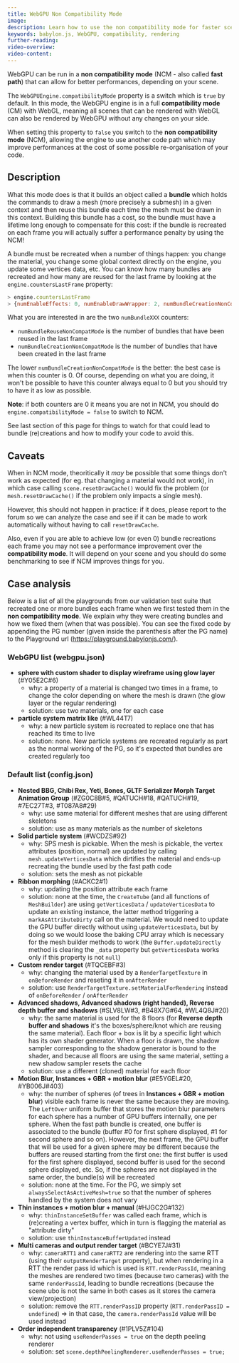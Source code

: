 ```yaml
---
title: WebGPU Non Compatibility Mode
image: 
description: Learn how to use the non compatibility mode for faster scene display
keywords: babylon.js, WebGPU, compatibility, rendering
further-reading:
video-overview:
video-content:
---
```


WebGPU can be run in a **non compatibility mode** (NCM - also called **fast path**) that can allow for better performances, depending on your scene.

The `WebGPUEngine.compatibilityMode` property is a switch which is `true` by default. In this mode, the WebGPU engine is in a full **compatibility mode** (CM) with WebGL, meaning all scenes that can be rendered with WebGL can also be rendered by WebGPU without any changes on your side.

When setting this property to `false` you switch to the **non compatibility mode** (NCM), allowing the engine to use another code path which may improve performances at the cost of some possible re-organisation of your code.

## Description
What this mode does is that it builds an object called a **bundle** which holds the commands to draw a mesh (more precisely a submesh) in a given context and then reuse this bundle each time the mesh must be drawn in this context. Building this bundle has a cost, so the bundle must have a lifetime long enough to compensate for this cost: if the bundle is recreated on each frame you will actually suffer a performance penalty by using the NCM!

A bundle must be recreated when a number of things happen: you change the material, you change some global context directly on the engine, you update some vertices data, etc. You can know how many bundles are recreated and how many are reused for the last frame by looking at the `engine.countersLastFrame` property:
```javascript
> engine.countersLastFrame
> {numEnableEffects: 0, numEnableDrawWrapper: 2, numBundleCreationNonCompatMode: 0, numBundleReuseNonCompatMode: 2}
```
What you are interested in are the two `numBundleXXX` counters:
* `numBundleReuseNonCompatMode` is the number of bundles that have been reused in the last frame
* `numBundleCreationNonCompatMode` is the number of bundles that have been created in the last frame

The lower `numBundleCreationNonCompatMode` is the better: the best case is when this counter is 0. Of course, depending on what you are doing, it won't be possible to have this counter always equal to 0 but you should try to have it as low as possible.

**Note**: if both counters are 0 it means you are not in NCM, you should do `engine.compatibilityMode = false` to switch to NCM.

See last section of this page for things to watch for that could lead to bundle (re)creations and how to modify your code to avoid this.

## Caveats
When in NCM mode, theoritically it *may* be possible that some things don't work as expected (for eg. that changing a material would not work), in which case calling `scene.resetDrawCache()` would fix the problem (or `mesh.resetDrawCache()` if the problem only impacts a single mesh).

However, this should not happen in practice: if it does, please report to the forum so we can analyze the case and see if it can be made to work automatically without having to call `resetDrawCache`.

Also, even if you are able to achieve low (or even 0) bundle recreations each frame you may not see a performance improvement over the **compatibility mode**. It will depend on your scene and you should do some benchmarking to see if NCM improves things for you.

## Case analysis
Below is a list of all the playgrounds from our validation test suite that recreated one or more bundles each frame when we first tested them in the **non compatibility mode**. We explain why they were creating bundles and how we fixed them (when that was possible). You can see the fixed code by appending the PG number (given inside the parenthesis after the PG name) to the Playground url (https://playground.babylonjs.com/).

### WebGPU list (webgpu.json)

* **sphere with custom shader to display wireframe using glow layer** (#Y05E2C#6)
    * why: a property of a material is changed two times in a frame, to change the color depending on where the mesh is drawn (the glow layer or the regular rendering)
    * solution: use two materials, one for each case
* **particle system matrix like** (#WL44T7)
    * why: a new particle system is recreated to replace one that has reached its time to live
    * solution: none. New particle systems are recreated regularly as part as the normal working of the PG, so it's expected that bundles are created regularly too

### Default list (config.json)

* **Nested BBG, Chibi Rex, Yeti, Bones, GLTF Serializer Morph Target Animation Group** (#ZG0C8B#5, #QATUCH#18, #QATUCH#19, #7EC27T#3, #T087A8#29)
    * why: use same material for different meshes that are using different skeletons
    * solution: use as many materials as the number of skeletons
* **Solid particle system** (#WCDZS#92)
    * why: SPS mesh is pickable. When the mesh is pickable, the vertex attributes (position, normal) are updated by calling `mesh.updateVerticesData` which dirtifies the material and ends-up recreating the bundle used by the fast path code
    * solution: sets the mesh as not pickable
* **Ribbon morphing** (#ACKC2#1)
    * why: updating the position attribute each frame
    * solution: none at the time, the `CreateTube` (and all functions of `MeshBuilder`) are using `getVerticesData` / `updateVerticesData` to update an existing instance, the latter method triggering a `markAsAttributeDirty` call on the material. We would need to update the GPU buffer directly without using `updateVerticesData`, but by doing so we would loose the baking CPU array which is necessary for the mesh builder methods to work (the `Buffer.updateDirectly` method is clearing the `_data` property but `getVerticesData` works only if this property is not `null`)
* **Custom render target** (#TQCEBF#3)
    * why: changing the material used by a `RenderTargetTexture` in `onBeforeRender` and reseting it in `onAfterRender`
    * solution: use `RenderTargetTexture.setMaterialForRendering` instead of `onBeforeRender` / `onAfterRender`
* **Advanced shadows, Advanced shadows (right handed), Reverse depth buffer and shadows** (#SLV8LW#3, #B48X7G#64, #WL4Q8J#20)
    * why: the same material is used for the 8 floors (for **Reverse depth buffer and shadows** it's the boxes/sphere/knot which are reusing the same material). Each floor + box is lit by a specific light which has its own shader generator. When a floor is drawn, the shadow sampler corresponding to the shadow generator is bound to the shader, and because all floors are using the same material, setting a new shadow sampler resets the cache
    * solution: use a different (cloned) material for each floor
* **Motion Blur, Instances + GBR + motion blur** (#E5YGEL#20, #YB006J#403)
    * why: the number of spheres (of trees in **Instances + GBR + motion blur**) visible each frame is never the same because they are moving. The `LeftOver` uniform buffer that stores the motion blur parameters for each sphere has a number of GPU buffers internally, one per sphere. When the fast path bundle is created, one buffer is associated to the bundle (buffer #0 for first sphere displayed, #1 for second sphere and so on). However, the next frame, the GPU buffer that will be used for a given sphere may be different because the buffers are reused starting from the first one: the first buffer is used for the first sphere displayed, second buffer is used for the second sphere displayed, etc. So, if the spheres are not displayed in the same order, the bundle(s) will be recreated
    * solution: none at the time. For the PG, we simply set `alwaysSelectAsActiveMesh=true` so that the number of spheres handled by the system does not vary
* **Thin instances + motion blur + manual** (#HJGC2G#132)
    * why: `thinInstanceSetBuffer` was called each frame, which is (re)creating a vertex buffer, which in turn is flagging the material as "attribute dirty"
    * solution: use `thinInstanceBufferUpdated` instead
* **Multi cameras and output render target** (#BCYE7J#31)
    * why: `cameraRTT1` and `cameraRTT2` are rendering into the same RTT (using their `outputRenderTarget` property), but when rendering in a RTT the render pass id which is used is `RTT.renderPassId`, meaning the meshes are rendered two times (because two cameras) with the same `renderPassId`, leading to bundle recreations (because the scene ubo is not the same in both cases as it stores the camera view/projection)
    * solution: remove the `RTT.renderPassID` property (`RTT.renderPassID = undefined`) => in that case, the `camera.renderPassId` value will be used instead
* **Order independent transparency** (#1PLV5Z#104)
    * why: not using `useRenderPasses = true` on the depth peeling renderer
    * solution: set `scene.depthPeelingRenderer.useRenderPasses = true;`
